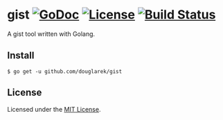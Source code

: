 # gist [![GoDoc](https://img.shields.io/badge/go-documentation-blue.svg?style=flat-square)](https://godoc.org/github.com/douglarek/gist) [![License](https://img.shields.io/badge/license-mit-blue.svg?style=flat-square)](https://raw.githubusercontent.com/douglarek/gist/master/LICENSE) [![Build Status](https://img.shields.io/travis/douglarek/gist.svg?style=flat-square)](https://travis-ci.org/douglarek/gist)

A gist tool written with Golang.

## Install

```
$ go get -u github.com/douglarek/gist
```

## License

Licensed under the [MIT License](https://github.com/douglarek/gist/blob/master/LICENSE).
